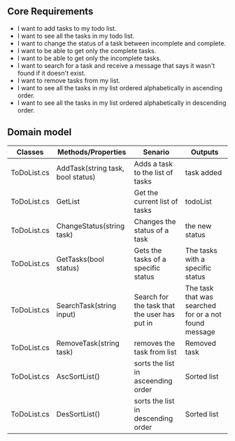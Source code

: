 ## Core Requirements

- I want to add tasks to my todo list.
- I want to see all the tasks in my todo list.
- I want to change the status of a task between incomplete and complete.
- I want to be able to get only the complete tasks.
- I want to be able to get only the incomplete tasks.
- I want to search for a task and receive a message that says it wasn't found if it doesn't exist.
- I want to remove tasks from my list.
- I want to see all the tasks in my list ordered alphabetically in ascending order.
- I want to see all the tasks in my list ordered alphabetically in descending order.

## Domain model

| Classes     | Methods/Properties                  | Senario                                      | Outputs                                               |
|-------------|-------------------------------------|----------------------------------------------|-------------------------------------------------------|
| ToDoList.cs | AddTask(string task, bool status) | Adds a task to the list of tasks             | task added                                                      |
| ToDoList.cs | GetList                         | Get the current list of tasks                | todoList                                              |
| ToDoList.cs | ChangeStatus(string task)           | Changes the status of a task                 | the new status                                        |
| ToDoList.cs | GetTasks(bool status)              | Gets the tasks of a specific status          | The tasks with a specific status                      |
| ToDoList.cs | SearchTask(string input)            | Search for the task that the user has put in | The task that was searched for or a not found message |
| ToDoList.cs | RemoveTask(string task)             | removes the task from list                   | Removed task                                          |
| ToDoList.cs | AscSortList()                       | sorts the list in asceending order           | Sorted list                                           |
| ToDoList.cs | DesSortList()                       | sorts the list in descending order           | Sorted list                                           |